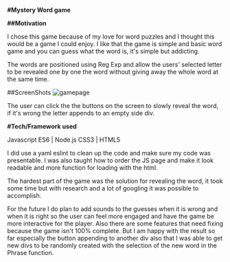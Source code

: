 
**#Mystery Word game**

**##Motivation**

I chose this game because of my love for word puzzles and I thought
this would be a game I could enjoy. I like that the game is simple and basic word game and you can guess what
the word is, it's simple but addicting.

The words are positioned using Reg Exp and allow the users' selected letter to be revealed one by one
the word without giving away the whole word at the same time.

##ScreenShots
![gamepage](https://user-images.githubusercontent.com/40297750/45501372-f923b880-b74e-11e8-832c-de7dac80989c.png)

The user can click the the buttons on the screen to slowly reveal the word, if it's wrong
the letter appends to an empty side div.

**#Tech/Framework used**

Javascript ES6 | Node.js  CSS3 | HTML5


I did use a yaml eslint to clean up the code and make sure my code was presentable. I was also
taught how to order the JS page and make it look readable and more function for loading with the 
html.

The hardest part of the game was the solution for revealing the word, it took some time but
with research and a lot of googling it was possible to accomplish.

For the future I do plan to add sounds to the guesses when it is wrong and when it is right
so the user can feel more engaged and have the game be more interactive for the player. Also 
there are some features that need fixing because the game isn't 100% complete. But I am happy
with the result so far especially the button appending to another div also that I was able to 
get new divs to be randomly created with the selection of the new word in the Phrase function.







